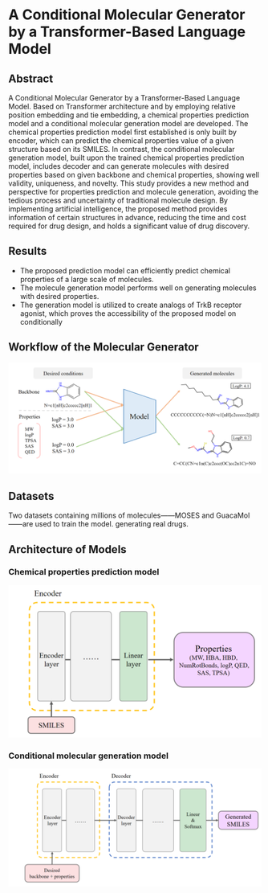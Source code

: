 # A Conditional Molecular Generator by a Transformer-Based Language Model
## Abstract
A Conditional Molecular Generator by a Transformer-Based Language Model. Based on Transformer architecture and by employing relative position embedding and tie embedding, a chemical properties prediction model and a conditional molecular generation model are developed. The chemical properties prediction model first established is only built by encoder, which can predict the chemical properties value of a given structure based on its SMILES. In contrast, the conditional molecular generation model, built upon the trained chemical properties prediction model, includes decoder and can generate molecules with desired properties based on given backbone and chemical properties, showing well validity, uniqueness, and novelty. 
This study provides a new method and perspective for properties prediction and molecule generation, avoiding the tedious process and uncertainty of traditional molecule design. By implementing artificial intelligence, the proposed method provides information of certain structures in advance, reducing the time and cost required for drug design, and holds a significant value of drug discovery.
## Results
* The proposed prediction model can efficiently predict chemical properties of a large scale of molecules.
* The molecule generation model performs well on generating molecules with desired properties.
* The generation model is utilized to create analogs of TrkB receptor agonist, which proves the accessibility of the proposed model on conditionally
## Workflow of the Molecular Generator
![image](https://github.com/Helen9125/A-Conditional-Molecular-Generator-by-a-Transformer-Based-Language-Model/blob/main/graph/1.png)
## Datasets
Two datasets containing millions of molecules——MOSES and GuacaMol——are used to train the model.
 generating real drugs. 
## Architecture of Models
### Chemical properties prediction model
![image](https://github.com/Helen9125/A-Conditional-Molecular-Generator-by-a-Transformer-Based-Language-Model/blob/main/graph/2.png)
### Conditional molecular generation model
![image](https://github.com/Helen9125/A-Conditional-Molecular-Generator-by-a-Transformer-Based-Language-Model/blob/main/graph/3.png)

